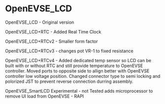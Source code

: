 # OpenEVSE_LCD
OpenEVSE_LCD  - Original version

OpenEVSE_LCD+RTC - Added Real Time Clock

OpenEVSE_LCD+RTCv2 - Smaller form factor

OpenEVSE_LCD+RTCv3 - changes pot VR-1 to fixed resistance

OpenEVSE_LCD+RTCv4 - Added dedicated temp sensor so LCD can be built with or without RTC and still provide temperature to OpenEVSE controller. Moved ports to opposite side to allign better with OpenEVSE controller low voltage position. Changed connector type to semi locking and polorized JST to prevent reverse connection durring assembly.

OpenEVSE_SmartLCD Experimental - not Tested adds microprocessor to remove UI load from OpenEVSE - RAPI 
